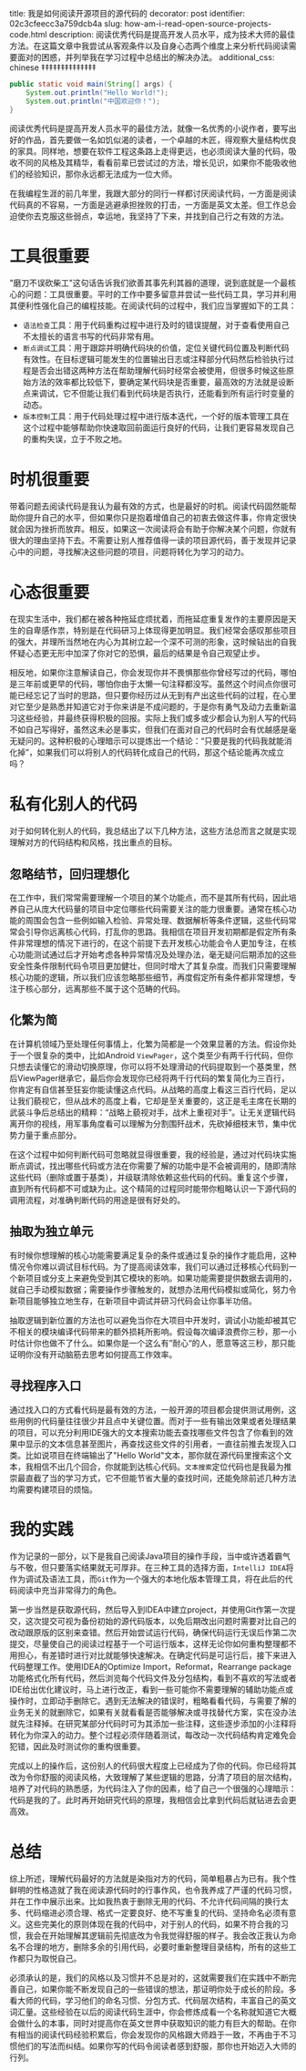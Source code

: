 title: 我是如何阅读开源项目的源代码的
decorator: post
identifier: 02c3cfeecc3a759dcb4a
slug: how-am-i-read-open-source-projects-code.html
description: 阅读优秀代码是提高开发人员水平，成为技术大师的最佳方法。在这篇文章中我尝试从客观条件以及自身心态两个维度上来分析代码阅读需要面对的困惑，并列举我在学习过程中总结出的解决办法。
additional_css: chinese
‡‡‡‡‡‡‡‡‡‡‡‡‡‡

```java
public static void main(String[] args) {
	System.out.println("Hello World!");
	System.out.println("中国欢迎你！");
}
```

阅读优秀代码是提高开发人员水平的最佳方法，就像一名优秀的小说作者，要写出好的作品，首先要做一名如饥似渴的读者，一个卓越的木匠，得观察大量结构优良的家具。同样地，想要在软件工程这条路上走得更远，也必须阅读大量的代码，吸收不同的风格及其精华，看看前辈已尝试过的方法，增长见识，如果你不能吸收他们的经验知识，那你永远都无法成为一位大师。

在我编程生涯的前几年里，我跟大部分的同行一样都讨厌阅读代码，一方面是阅读代码真的不容易，一方面是逃避承担挫败的打击，一方面是英文太差。但工作总会迫使你去克服这些弱点，幸运地，我坚持了下来，并找到自己行之有效的方法。

# 工具很重要

"磨刀不误砍柴工"这句话告诉我们欲善其事先利其器的道理，说到底就是一个最核心的问题：工具很重要。平时的工作中要多留意并尝试一些代码工具，学习并利用其便利性强化自己的编程技能。在阅读代码的过程中，我们应当掌握如下的工具：

- `语法检查`工具：用于代码重构过程中进行及时的错误提醒，对于查看使用自己不太擅长的语言书写的代码非常有用。
- `断点调试`工具：用于跟踪并明确代码块的价值，定位关键代码位置及判断代码有效性。在目标逻辑可能发生的位置输出日志或注释部分代码然后检验执行过程是否会出错这两种方法在帮助理解代码时经常会被使用，但很多时候这些原始方法的效率都比较低下，要确定某代码块是否重要，最高效的方法就是设断点来调试，它不但能让我们看到代码块是否执行，还能看到所有运行时变量的动态。
- `版本控制`工具：用于代码处理过程中进行版本迭代，一个好的版本管理工具在这个过程中能够帮助你快速取回前面运行良好的代码，让我们更容易发现自己的重构失误，立于不败之地。


# 时机很重要

带着问题去阅读代码是我认为最有效的方式，也是最好的时机。阅读代码固然能帮助你提升自己的水平，但如果你只是抱着增值自己的初衷去做这件事，你肯定很快就会因为挫折而放弃。相反，如果这一次阅读将会有助于你解决某个问题，你就有很大的理由坚持下去。不需要让别人推荐值得一读的项目源代码，善于发现并记录心中的问题，寻找解决这些问题的项目，问题将转化为学习的动力。


# 心态很重要

在现实生活中，我们都在被各种拖延症烦扰着，而拖延症重复发作的主要原因是天生的自卑感作祟，特别是在代码研习上体现得更加明显。我们经常会感叹那些项目的强大，并理所当然地在内心为其树立起一个深不可测的形象，这时候钻出的自我怀疑心态更无形中加深了你对它的恐惧，最后的结果是令自己观望止步。

相反地，如果你注意解读自己，你会发现你并不畏惧那些你曾经写过的代码，哪怕是三年前或更早的代码，哪怕你由于太懒一句注释都没写。虽然这个时间点你很可能已经忘记了当时的思路，但只要你经历过从无到有产出这些代码的过程，在心里对它至少是熟悉并知道它对于你来讲是不成问题的，于是你有勇气及动力去重新温习这些经验，并最终获得积极的回报。实际上我们或多或少都会认为别人写的代码不如自己写得好，虽然这未必是事实，但我们在面对自己的代码时会有优越感是毫无疑问的。这种积极的心理暗示可以提炼出一个结论：“只要是我的代码我就能消化掉”，如果我们可以将别人的代码转化成自己的代码，那这个结论能再次成立吗？


# 私有化别人的代码

对于如何转化别人的代码，我总结出了以下几种方法，这些方法总而言之就是实现理解对方的代码结构和风格，找出重点的目标。

## 忽略结节，回归理想化

在工作中，我们常常需要理解一个项目的某个功能点，而不是其所有代码，因此培养自己从庞大代码量的项目中定位哪些代码需要关注的能力很重要。通常在核心功能的周围会包含一些例如输入检验、异常处理、数据解析等条件逻辑，这些代码常常会引导你远离核心代码，打乱你的思路。我相信在项目开发初期都是假定所有条件非常理想的情况下进行的，在这个前提下去开发核心功能会令人更加专注，在核心功能测试通过后才开始考虑各种异常情况及处理办法，毫无疑问后期添加的这些安全性条件限制代码令项目更加健壮，但同时增大了其复杂度。而我们只需要理解核心功能的逻辑，所以我们应该忽略那些细节，再度假定所有条件都非常理想，专注于核心部分，远离那些不属于这个范畴的代码。

## 化繁为简

在计算机领域乃至处理任何事情上，化繁为简都是一个效果显著的方法。假设你处于一个很复杂的类中，比如Android `ViewPager`，这个类至少有两千行代码，但你只想去读懂它的滑动切换原理，你可以将不处理滑动的代码提取到一个基类里，然后ViewPager继承它，最后你会发现你已经将两千行代码的繁复简化为三百行，你肯定有自信甚至狂妄你能读懂这点代码。从战略的高度上看这三百行代码，足以让我们藐视它，但从战术的高度上看，它却是至关重要的，这正是毛主席在长期的武装斗争后总结出的精粹：“战略上藐视对手，战术上重视对手”。让无关逻辑代码离开你的视线，用军事角度看可以理解为分割围歼战术，先砍掉细枝末节，集中优势力量于重点部分。

在这个过程中如何判断代码可忽略就显得很重要，我的经验是，通过对代码块实施断点调试，找出哪些代码或方法在你需要了解的功能中是不会被调用的，随即清除这些代码（删除或置于基类），并级联清除依赖这些代码的代码。重复这个步骤，直到所有代码都不可或缺为止。这个精简的过程同时能带你粗略认识一下源代码的调用流程，对准确判断代码的用途是很有好处的。

## 抽取为独立单元

有时候你想理解的核心功能需要满足复杂的条件或通过复杂的操作才能启用，这种情况令你难以调试目标代码。为了提高阅读效率，我们可以通过迁移核心代码到一个新项目或分支上来避免受到其它模块的影响。如果功能需要提供数据去调用的，就自己手动模拟数据；需要操作步骤触发的，就想办法用代码模拟或简化，努力令新项目能够独立地生存，在新项目中调试并研习代码会让你事半功倍。

抽取逻辑到新位置的方法也可以避免当你在大项目中开发时，调试小功能却被其它不相关的模块编译代码带来的额外损耗所影响。假设每次编译浪费你三秒，那一小时估计你也做不了什么。如果你是一个这么有”耐心“的人，愿意等这三秒，那只能证明你没有开动脑筋去思考如何提高工作效率。

## 寻找程序入口

通过找入口的方式看代码是最有效的方法，一般开源的项目都会提供测试用例，这些用例的代码量往往很少并且点中关键位置。而对于一些有输出效果或者处理结果的项目，可以充分利用IDE强大的文本搜索功能去查找哪些文件包含了你看到的效果中显示的文本信息甚至图片，再查找这些文件的引用者，一直往前推去发现入口类。比如说项目在终端输出了"Hello World"文本，那你就在源代码里搜索这个文本，我相信不出几个回合，你就能到达核心代码。`文本搜索`定位代码也是我最为推崇最直截了当的学习方式，它不但能节省大量的查找时间，还能免除前述几种方法均需要构建项目的烦恼。


# 我的实践

作为记录的一部分，以下是我自己阅读Java项目的操作手段，当中或许透着霸气与不敬，但只要落实结果就无可厚非。在三种工具的选择方面，`IntelliJ IDEA`将作为调试及语法工具，而`Git`作为一个强大的本地化版本管理工具，将在此后的代码阅读中充当非常得力的角色。

第一步当然是获取源代码，然后导入到IDEA中建立project，并使用Git作第一次提交，这次提交可视为备份初始的源代码版本，以免后期改出问题时需要对比自己的改动跟原版的区别来查错。然后开始尝试运行代码，确保代码运行无误后作第二次提交，尽量使自己的阅读过程基于一个可运行版本，这样无论你如何重构整理都不用担心，有差错时进行对比就能够快速解决。在确定代码是可运行后，接下来进入代码整理工作。使用IDEA的Optimize Import，Reformat，Rearrange package功能格式化所有代码，然后浏览每个代码文件及分包结构，看到不喜欢的写法或者IDE给出优化建议时，马上进行改正，看到一些可能你不需要理解的辅助功能点或操作时，立即动手删除它。遇到无法解决的错误时，粗略看看代码，与需要了解的业务无关的就删除它，如果有关就看看是否能够解决或寻找替代方案，实在没办法就先注释掉。在研究某部分代码时可为其添加一些注释，这些逐步添加的小注释将转化为你深入的动力。整个过程必须伴随着测试，每改动一次代码结构肯定难免会犯错，因此及时测试你的重构很重要。

完成以上的操作后，这份别人的代码很大程度上已经成为了你的代码。你已经将其改为令你舒服的阅读风格，大致理解了某些逻辑的思路，分清了项目的层次结构，培养了对代码的熟悉感，为代码注入了你的因素，给了自己一个很强的心理暗示：代码是我的了。此时再开始研究代码的原理，我相信会比拿到代码后就钻进去会更高效。


# 总结

综上所述，理解代码最好的方法就是染指对方的代码，简单粗暴占为已有。我个性鲜明的性格造就了我在阅读源代码时的行事作风，也令我养成了严谨的代码习惯，并在工作中展示出来。比如我热衷于删除无用的代码、不允许代码间隔的换行太多、代码缩进必须合理、格式一定要良好、绝不写重复的代码、坚持命名必须有意义。这些完美化的原则体现在我的代码中，对于别人的代码，如果不符合我的习惯，我会在开始理解其逻辑前先彻底改为令我觉得舒服的样子。我会改正我认为命名不合理的地方，删除多余的引用代码，必要时重新整理目录结构，所有的这些工作都只为取悦自己。

必须承认的是，我们的风格以及习惯并不总是对的，这就需要我们在实践中不断完善自己，如果你能不断发现自己的一些错误的想法，那证明你处于成长的阶段。多看大师的代码，学习他们的命名习惯、分包方式、代码层次结构，丰富自己的英文词汇量。这些经验在以后的阅读代码生涯中，你会修炼成看一个名称就知道它大概会做什么的本事，同时对提高你在英文世界中获取知识的能力有巨大的帮助。在你有相当的阅读代码经验积累后，你会发现你的风格跟大师趋于一致，不再由于不习惯他们的写法而纠结。如果你写的代码令阅读者感到舒服，那你也开始迈入大师的行列。


























